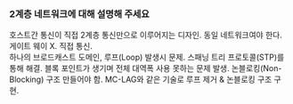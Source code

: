 ### 2계층 네트워크에 대해 설명해 주세요

호스트간 통신이 직접 2계층 통신만으로 이루어지는 디자인. 동일 네트워크여야 한다. 게이트 웨이 X. 직접 통신.  
하나의 브로드캐스트 도메인, 루프(Loop) 발생시 문제. 스패닝 트리 프로토콜(STP)를 통해 해결. 블록 포인트가 생기며 전체 대역폭 사용 못하는 문제 발생. 논블로킹(Non-Blocking) 구조 만들어야 함. MC-LAG와 같은 기술로 루프 제거 & 논블로킹 구조 구현.